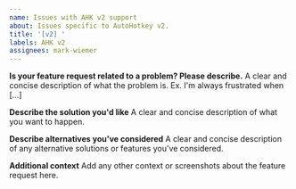 ```yaml
---
name: Issues with AHK v2 support
about: Issues specific to AutoHotkey v2.
title: '[v2] '
labels: AHK v2
assignees: mark-wiemer
---
```


<!--

Please note the known limitations of AHK v2 support:

-   No formatting
-   No snippets

<!--  -->

**Is your feature request related to a problem? Please describe.**
A clear and concise description of what the problem is. Ex. I'm always frustrated when [...]

**Describe the solution you'd like**
A clear and concise description of what you want to happen.

**Describe alternatives you've considered**
A clear and concise description of any alternative solutions or features you've considered.

**Additional context**
Add any other context or screenshots about the feature request here.
